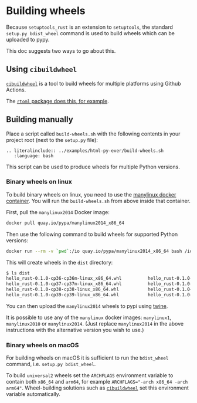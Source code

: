 # Building wheels

Because `setuptools_rust` is an extension to `setuptools`, the standard `setup.py bdist_wheel` command is used to build wheels which can be uploaded to pypy.

This doc suggests two ways to go about this.

## Using `cibuildwheel`

[`cibuildwheel`][cibuildwheel] is a tool to build wheels for multiple platforms using Github Actions.

The [`rtoml` package does this, for example](https://github.com/samuelcolvin/rtoml/blob/143ee0907bba616cbcd5cc58eefe9000fcc2b5f2/.github/workflows/ci.yml#L99-L195).

## Building manually

Place a script called `build-wheels.sh` with the following contents in your project root (next to the `setup.py` file):

```{eval-rst}
.. literalinclude:: ../examples/html-py-ever/build-wheels.sh
   :language: bash
```

This script can be used to produce wheels for multiple Python versions.

### Binary wheels on linux

To build binary wheels on linux, you need to use the [manylinux docker container](https://github.com/pypa/manylinux). You will run the `build-wheels.sh` from above inside that container.

First, pull the `manylinux2014` Docker image:

```bash
docker pull quay.io/pypa/manylinux2014_x86_64
```

Then use the following command to build wheels for supported Python versions:

```bash
docker run --rm -v `pwd`:/io quay.io/pypa/manylinux2014_x86_64 bash /io/build-wheels.sh
```

This will create wheels in the `dist` directory:

```bash
$ ls dist
hello_rust-0.1.0-cp36-cp36m-linux_x86_64.whl          hello_rust-0.1.0-cp36-cp36m-manylinux2014_x86_64.whl
hello_rust-0.1.0-cp37-cp37m-linux_x86_64.whl          hello_rust-0.1.0-cp37-cp37m-manylinux2014_x86_64.whl
hello_rust-0.1.0-cp38-cp38-linux_x86_64.whl           hello_rust-0.1.0-cp38-cp38-manylinux2014_x86_64.whl
hello_rust-0.1.0-cp39-cp39-linux_x86_64.whl           hello_rust-0.1.0-cp39-cp39-manylinux2014_x86_64.whl
```

You can then upload the `manylinux2014` wheels to pypi using [twine](https://github.com/pypa/twine).

It is possible to use any of the `manylinux` docker images: `manylinux1`, `manylinux2010` or `manylinux2014`. (Just replace `manylinux2014` in the above instructions with the alternative version you wish to use.)

### Binary wheels on macOS

For building wheels on macOS it is sufficient to run the `bdist_wheel` command, i.e. `setup.py bdist_wheel`.

To build `universal2` wheels set the `ARCHFLAGS` environment variable to contain both `x86_64` and `arm64`, for example `ARCHFLAGS="-arch x86_64 -arch arm64"`. Wheel-building solutions such as [`cibuildwheel`][cibuildwheel] set this environment variable automatically.

[cibuildwheel]: https://github.com/pypa/cibuildwheel
